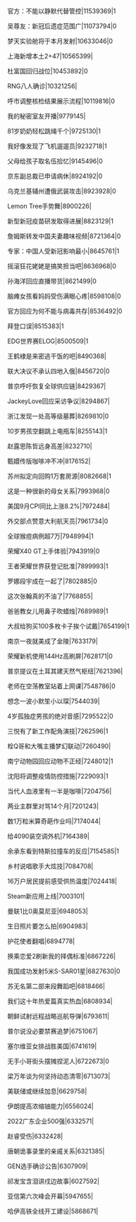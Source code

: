 官方：不能以静默代替管控|11539369|1

吴尊友：新冠后遗症范围广|11073794|0

梦天实验舱将于本月发射|10633046|0

上海新增本土2+47|10565399|

杜富国回归战位|10453892|0

RNG八人确诊|10321256|

呼市调整核检结果展示流程|10119816|0

我的秘密室友开播|9779145|

81岁奶奶轻松跳绳千个|9725130|1

我好像发现了飞机遛遛员|9232718|1

父母给孩子取名伍拾忆|9145496|0

京东副总裁已申请病休|8924192|0

乌克兰基辅州遭俄武装攻击|8923928|0

Lemon Tree手势舞|8900226|

新型新冠疫苗研发取得进展|8823129|1

詹姆斯转发中国夫妻趣味视频|8721364|0

专家：中国人受新冠影响最小|8645761|1

摇滚狂花姥姥是搞笑担当吧|8636968|0

孙海洋回应直播带货|8621499|0

脑瘫女孩看妈妈受伤满眼心疼|8598108|0

官方回应为何不能与病毒共存|8536492|0

拜登口误|8515383|1

EDG世界赛ELOG|8500509|1

王鹤棣是来密逃干饭的吧|8490368|

联大决议不承认四地入俄|8456720|0

普京呼吁恢复全球供应链|8429367|

JackeyLove回应采访争议|8294867|

浙江发现一处高等级墓葬|8269810|0

10岁男孩空翻跳上电瓶车|8255143|1

赵露思陈哲远身高差|8232710|

甄嬛传版咖啡冲不冲|8176152|

苏州拟定向回购1万套房源|8082668|1

这是一种很新的母女关系|7993968|0

美国9月CPI同比上涨8.2%|7972484|

外交部点赞意大利航天员|7961734|0

全球猴痘病例超7万|7948994|1

荣耀X40 GT上手体验|7943919|0

王者荣耀世界获登记批准|7899993|1

罗娜段宇成在一起了|7802885|0

这次张翰真的不油了|7768855|

爸爸教女儿用鼻子吹蜡烛|7689989|1

大叔给狗买100多枚卡子挨个试戴|7654199|1

南京一夜就美成了金陵|7633179|

荣耀新机使用144Hz高刷屏|7628171|0

普京提议在土耳其建天然气枢纽|7621396|

老师在空荡教室站着上网课|7548786|0

想念一波小默笙小以琛|7544039|

4岁孤独症男孩的绝对音感|7295522|0

三悦有了新工作配角演技|7262596|1

栓Q哥和大嘴主播梦幻联动|7260490|

南宁动物园回应动物不正经|7248012|1

沈阳将调整疫情防控措施|7229093|1

当代人血液里有一半是咖啡|7204756|

两业主群里对骂14个月|7201243|

数1万粒米算奇葩作业吗|7174044|

给4090装空调外机|7164389|

余承东看到特斯拉撞车的反应|7154585|1

乡村说唱歌手大炫技|7084708|

16万户居民提前感受供热温度|7024418|

Steam新应用上线|7003101|

曼联1比0奥莫尼亚|6948053|

生日照片要怎么拍|6904983|

护花使者翻唱|6894778|

换乘恋爱2刷新我的择偶标准|6867226|

我国成功发射5米S-SAR01星|6827630|0

苏无名第二部来段舞蹈吧|6818466|

我们这十年热爱篇真实热血|6808934|

朝鲜试射远程战略巡航导弹|6793611|

普尔说没必要禁赛追梦|6751067|

塞尔维亚女排战胜美国|6741619|

无手小哥街头摆摊捏泥人|6722673|0

梁万年谈为何坚持动态清零|6713073|

美联储或继续加息|6629758|

伊朗提高浓缩铀能力|6556024|

2022广东企业500强|6332571|

赵睿受伤|6332428|

唐朝诡事录里的亲戚关系|6321385|

GEN选手确诊公告|6307909|

祁发宝含泪讲戍边故事|6027592|

亚信第六次峰会开幕|5947655|

哈伊高铁全线开工建设|5868671|

